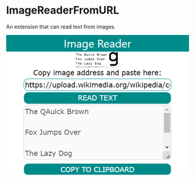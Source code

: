 # ImageReaderFromURL
An extension that can read text from images.

![alt text](https://github.com/AnandMPadmanabhan/ImageReaderFromURL/blob/main/OCRimage.png)
